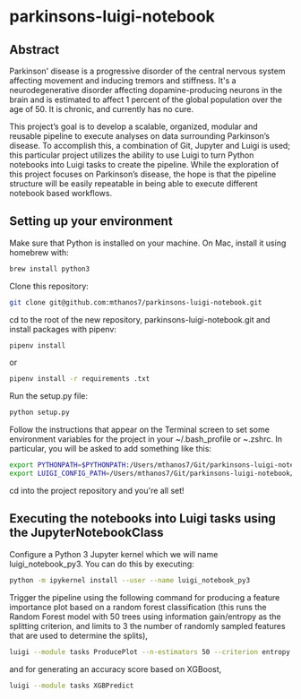 # parkinsons-luigi-notebook

## Abstract
Parkinson' disease is a progressive disorder of the central nervous system affecting movement and inducing tremors and stiffness. It's a neurodegenerative disorder affecting dopamine-producing neurons in the brain and is estimated to affect 1 percent of the global population over the age of 50. It is chronic, and currently has no cure.

This project’s goal is to develop a scalable, organized, modular and reusable pipeline to execute analyses on data surrounding Parkinson’s disease. To accomplish this, a combination of Git, Jupyter and Luigi is used; this particular project utilizes the ability to use Luigi to turn Python notebooks into Luigi tasks to create the pipeline. While the exploration of this project focuses on Parkinson’s disease, the hope is that the pipeline structure will be easily repeatable in being able to execute different notebook based workflows.

## Setting up your environment

Make sure that Python is installed on your machine. On Mac, install it using homebrew with:
```bash
brew install python3
```

Clone this repository:
```bash
git clone git@github.com:mthanos7/parkinsons-luigi-notebook.git
```

cd to the root of the new repository, parkinsons-luigi-notebook.git and install packages with pipenv:
```bash
pipenv install
```
or
```bash
pipenv install -r requirements .txt
```

Run the setup.py file:
```bash
python setup.py
```

Follow the instructions that appear on the Terminal screen to set some environment variables for the project in your ~/.bash_profile or ~.zshrc. In particular, you will be asked to add something like this:
```bash
export PYTHONPATH=$PYTHONPATH:/Users/mthanos7/Git/parkinsons-luigi-notebook
export LUIGI_CONFIG_PATH=/Users/mthanos7/Git/parkinsons-luigi-notebook/luigi/luigi.conf
```

cd into the project repository and you're all set!

## Executing the notebooks into Luigi tasks using the JupyterNotebookClass
Configure a Python 3 Jupyter kernel which we will name luigi_notebook_py3. You can do this by executing:
```bash
python -m ipykernel install --user --name luigi_notebook_py3
```

Trigger the pipeline using the following command for producing a feature importance plot based on a random forest classification (this runs the Random Forest model with 50 trees using information gain/entropy as the splitting criterion, and limits to 3 the number of randomly sampled features that are used to determine the splits),
```bash
luigi --module tasks ProducePlot --n-estimators 50 --criterion entropy --max-features 3
```

and for generating an accuracy score based on XGBoost,
```bash
luigi --module tasks XGBPredict
```
